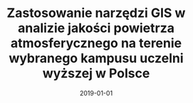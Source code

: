 ---
# Documentation: https://wowchemy.com/docs/managing-content/

title: Zastosowanie narzędzi GIS w analizie jakości powietrza atmosferycznego na terenie
  wybranego kampusu uczelni wyższej w Polsce
subtitle: ''
summary: ''
authors:
- Izabela Sówka
- Marek Badura
- Marcin Pawnuk
- szymanski
- Piotr Batog
tags: []
categories: []
date: '2019-01-01'
lastmod: 2022-10-07T05:07:49Z
featured: false
draft: false

# Featured image
# To use, add an image named `featured.jpg/png` to your page's folder.
# Focal points: Smart, Center, TopLeft, Top, TopRight, Left, Right, BottomLeft, Bottom, BottomRight.
image:
  caption: ''
  focal_point: ''
  preview_only: false

# Projects (optional).
#   Associate this post with one or more of your projects.
#   Simply enter your project's folder or file name without extension.
#   E.g. `projects = ["internal-project"]` references `content/project/deep-learning/index.md`.
#   Otherwise, set `projects = []`.
projects: []
publishDate: '2022-10-07T05:07:48.409011Z'
publication_types:
- '1'
abstract: ''
publication: '*XI Konferencja Naukowa Ochrona Powietrza w Teorii i Praktyce : Zakopane,
  22-25 październik 2019 r. : książka poszerzonych abstraktów*'
---